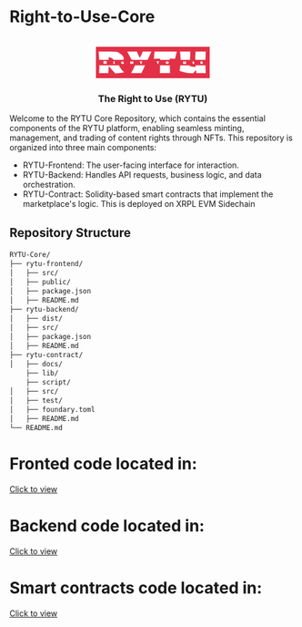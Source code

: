 # Right-to-Use-Core

<a name="readme-top"></a>

<br />
<div align="center">
  <a href="https://github.com/codeEzzy/lightlink">
    <img src="./diagrams/right.png" alt="Logo" width="200" height="55">
  </a>

  <h3 align="center">The Right to Use (RYTU)</h3>

</div>

Welcome to the RYTU Core Repository, which contains the essential components of the RYTU platform, enabling seamless minting, management, and trading of content rights through NFTs. This repository is organized into three main components:

- RYTU-Frontend: The user-facing interface for interaction.
- RYTU-Backend: Handles API requests, business logic, and data orchestration.
- RYTU-Contract: Solidity-based smart contracts that implement the marketplace's logic. This is deployed on XRPL EVM Sidechain

## Repository Structure
```
RYTU-Core/
├── rytu-frontend/
│   ├── src/
│   ├── public/
│   ├── package.json
│   ├── README.md
├── rytu-backend/
│   ├── dist/
│   ├── src/
│   ├── package.json
│   ├── README.md
├── rytu-contract/
│   ├── docs/
    ├── lib/
    ├── script/
│   ├── src/
│   ├── test/
│   ├── foundary.toml
│   ├── README.md
└── README.md
```

# Fronted code located in:
[Click to view](https://github.com/Dynamic-Flakes/rytu-frontend)

# Backend code located in:
[Click to view](https://github.com/Dynamic-Flakes/rytu-backend)


# Smart contracts code located in:
 [Click to view](https://github.com/Dynamic-Flakes/rytu-contract)

